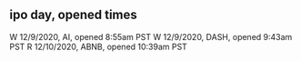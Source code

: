 

## ipo day, opened times
W 12/9/2020, AI, opened 8:55am PST
W 12/9/2020, DASH, opened 9:43am PST
R 12/10/2020, ABNB, opened 10:39am PST
